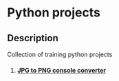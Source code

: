 # Python projects

## Description
Collection of training python projects

1. #### [JPG to PNG console converter](./jpg-to-png-converter/README.md)   
